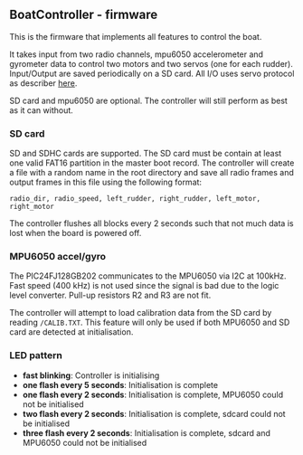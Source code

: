 ## BoatController - firmware

This is the firmware that implements all features to control the boat.

It takes input from two radio channels, mpu6050 accelerometer and gyrometer data to control two motors
and two servos (one for each rudder). Input/Output are saved periodically on a SD card. All I/O uses servo protocol as describer [here](https://en.wikipedia.org/wiki/Servo_control).

SD card and mpu6050 are optional. The controller will still perform as best as it can without.

### SD card

SD and SDHC cards are supported. The SD card must be contain at least one valid FAT16 partition in the master boot
record.
The controller will create a file with a random name in the root directory and save all radio frames and output frames in this file using the following format:
```
radio_dir, radio_speed, left_rudder, right_rudder, left_motor, right_motor
```
The controller flushes all blocks every 2 seconds such that not much data is lost when the board is powered off.

### MPU6050 accel/gyro

The PIC24FJ128GB202 communicates to the MPU6050 via I2C at 100kHz. Fast speed (400 kHz) is not used since the signal is bad due to the logic level converter. Pull-up resistors R2 and R3 are not fit.

The controller will attempt to load calibration data from the SD card by reading ```/CALIB.TXT```. This feature
will only be used if both MPU6050 and SD card are detected at initialisation.

### LED pattern

  - **fast blinking**: Controller is initialising
  - **one flash every 5 seconds**: Initialisation is complete
  - **one flash every 2 seconds**: Initialisation is complete, MPU6050 could not be initialised
  - **two flash every 2 seconds**: Initialisation is complete, sdcard could not be initialised
  - **three flash every 2 seconds**: Initialisation is complete, sdcard and MPU6050 could not be initialised
